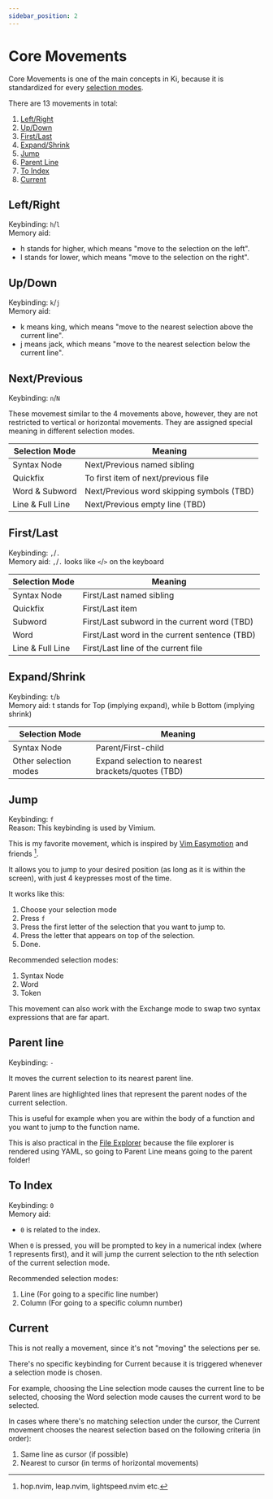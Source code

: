 ```yaml
---
sidebar_position: 2
---
```


# Core Movements

Core Movements is one of the main concepts in Ki, because it is standardized for
every [selection modes](./selection-modes/index.md).

There are 13 movements in total:

1. [Left/Right](#leftright)
1. [Up/Down](#updown)
1. [First/Last](#firstlast)
1. [Expand/Shrink](#expandshrink)
1. [Jump](#jump)
1. [Parent Line](#parent-line)
1. [To Index](#to-index)
1. [Current](#current)

## Left/Right

Keybinding: `h`/`l`  
Memory aid:

- h stands for higher, which means "move to the selection on the left".
- l stands for lower, which means "move to the selection on the right".

## Up/Down

Keybinding: `k`/`j`  
Memory aid:

- k means king, which means "move to the nearest selection above the current line".
- j means jack, which means "move to the nearest selection below the current line".

## Next/Previous

Keybinding: `n`/`N`

These movemest similar to the 4 movements above, however, they are not restricted to vertical or horizontal movements.
They are assigned special meaning in different selection modes.

| Selection Mode   | Meaning                                   |
| ---------------- | ----------------------------------------- |
| Syntax Node      | Next/Previous named sibling               |
| Quickfix         | To first item of next/previous file       |
| Word & Subword   | Next/Previous word skipping symbols (TBD) |
| Line & Full Line | Next/Previous empty line (TBD)            |

## First/Last

Keybinding: `,`/`.`  
Memory aid: `,`/`.` looks like `<`/`>` on the keyboard

| Selection Mode   | Meaning                                       |
| ---------------- | --------------------------------------------- |
| Syntax Node      | First/Last named sibling                      |
| Quickfix         | First/Last item                               |
| Subword          | First/Last subword in the current word (TBD)  |
| Word             | First/Last word in the current sentence (TBD) |
| Line & Full Line | First/Last line of the current file           |

## Expand/Shrink

Keybinding: `t`/`b`  
Memory aid: t stands for Top (implying expand), while b Bottom (implying shrink)

| Selection Mode        | Meaning                                           |
| --------------------- | ------------------------------------------------- |
| Syntax Node           | Parent/First-child                                |
| Other selection modes | Expand selection to nearest brackets/quotes (TBD) |

## Jump

Keybinding: `f`  
Reason: This keybinding is used by Vimium.

This is my favorite movement, which is inspired by [Vim Easymotion](https://github.com/easymotion/vim-easymotion) and friends [^1].

It allows you to jump to your desired position (as long as it is within the screen), with just 4 keypresses most of the time.

It works like this:

1. Choose your selection mode
1. Press `f`
1. Press the first letter of the selection that you want to jump to.
1. Press the letter that appears on top of the selection.
1. Done.

Recommended selection modes:

1. Syntax Node
1. Word
1. Token

This movement can also work with the Exchange mode to swap two syntax expressions that are far apart.

[^1]: hop.nvim, leap.nvim, lightspeed.nvim etc.

## Parent line

Keybinding: `-`

It moves the current selection to its nearest parent line.

Parent lines are highlighted lines that represent the parent nodes of the current selection.

This is useful for example when you are within the body of a function and you want to jump to the function name.

This is also practical in the [File Explorer](../components/file-explorer.md) because the file explorer is rendered using YAML, so going to Parent Line means going to the parent folder!

## To Index

Keybinding: `0`  
Memory aid:

- `0` is related to the index.

When `0` is pressed, you will be prompted to key in a numerical index (where 1 represents first), and it will jump the current selection to the nth selection of the current selection mode.

Recommended selection modes:

1. Line (For going to a specific line number)
1. Column (For going to a specific column number)

## Current

This is not really a movement, since it's not "moving" the selections per se.

There's no specific keybinding for Current because it is triggered whenever a
selection mode is chosen.

For example, choosing the Line selection mode causes the current line to be
selected, choosing the Word selection mode causes the current word to be selected.

In cases where there's no matching selection under the cursor, the Current movement chooses the nearest selection based on the following criteria (in order):

1. Same line as cursor (if possible)
2. Nearest to cursor (in terms of horizontal movements)
